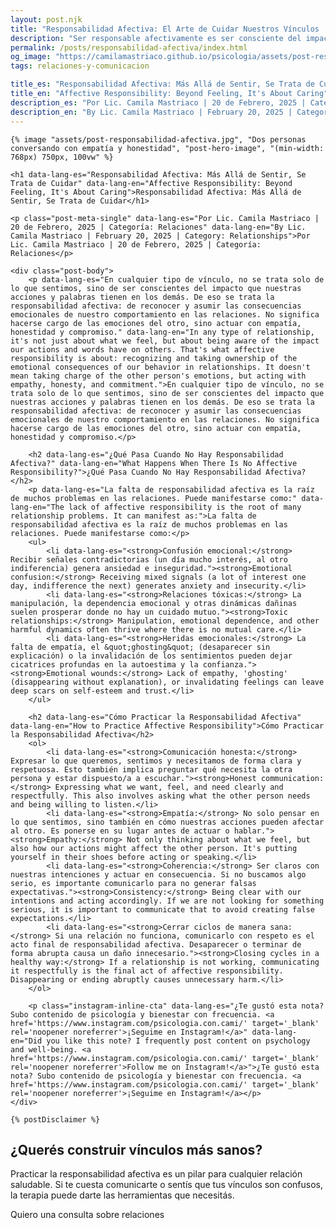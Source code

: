 ```yaml
---
layout: post.njk
title: "Responsabilidad Afectiva: El Arte de Cuidar Nuestros Vínculos | Blog Camila Mastriaco"
description: "Ser responsable afectivamente es ser consciente del impacto de nuestras acciones en los demás. Aprendé qué es y cómo practicarla para construir relaciones más sanas."
permalink: /posts/responsabilidad-afectiva/index.html
og_image: "https://camilamastriaco.github.io/psicologia/assets/post-responsabilidad-afectiva.jpg"
tags: relaciones-y-comunicacion

title_es: "Responsabilidad Afectiva: Más Allá de Sentir, Se Trata de Cuidar"
title_en: "Affective Responsibility: Beyond Feeling, It's About Caring"
description_es: "Por Lic. Camila Mastriaco | 20 de Febrero, 2025 | Categoría: Relaciones"
description_en: "By Lic. Camila Mastriaco | February 20, 2025 | Category: Relationships"
---
```




    {% image "assets/post-responsabilidad-afectiva.jpg", "Dos personas conversando con empatía y honestidad", "post-hero-image", "(min-width: 768px) 750px, 100vw" %}
    
    <h1 data-lang-es="Responsabilidad Afectiva: Más Allá de Sentir, Se Trata de Cuidar" data-lang-en="Affective Responsibility: Beyond Feeling, It's About Caring">Responsabilidad Afectiva: Más Allá de Sentir, Se Trata de Cuidar</h1>
<div id="share-buttons-container"></div>

    <p class="post-meta-single" data-lang-es="Por Lic. Camila Mastriaco | 20 de Febrero, 2025 | Categoría: Relaciones" data-lang-en="By Lic. Camila Mastriaco | February 20, 2025 | Category: Relationships">Por Lic. Camila Mastriaco | 20 de Febrero, 2025 | Categoría: Relaciones</p>
    
    <div class="post-body">
        <p data-lang-es="En cualquier tipo de vínculo, no se trata solo de lo que sentimos, sino de ser conscientes del impacto que nuestras acciones y palabras tienen en los demás. De eso se trata la responsabilidad afectiva: de reconocer y asumir las consecuencias emocionales de nuestro comportamiento en las relaciones. No significa hacerse cargo de las emociones del otro, sino actuar con empatía, honestidad y compromiso." data-lang-en="In any type of relationship, it's not just about what we feel, but about being aware of the impact our actions and words have on others. That's what affective responsibility is about: recognizing and taking ownership of the emotional consequences of our behavior in relationships. It doesn't mean taking charge of the other person's emotions, but acting with empathy, honesty, and commitment.">En cualquier tipo de vínculo, no se trata solo de lo que sentimos, sino de ser conscientes del impacto que nuestras acciones y palabras tienen en los demás. De eso se trata la responsabilidad afectiva: de reconocer y asumir las consecuencias emocionales de nuestro comportamiento en las relaciones. No significa hacerse cargo de las emociones del otro, sino actuar con empatía, honestidad y compromiso.</p>

        <h2 data-lang-es="¿Qué Pasa Cuando No Hay Responsabilidad Afectiva?" data-lang-en="What Happens When There Is No Affective Responsibility?">¿Qué Pasa Cuando No Hay Responsabilidad Afectiva?</h2>
        <p data-lang-es="La falta de responsabilidad afectiva es la raíz de muchos problemas en las relaciones. Puede manifestarse como:" data-lang-en="The lack of affective responsibility is the root of many relationship problems. It can manifest as:">La falta de responsabilidad afectiva es la raíz de muchos problemas en las relaciones. Puede manifestarse como:</p>
        <ul>
            <li data-lang-es="<strong>Confusión emocional:</strong> Recibir señales contradictorias (un día mucho interés, al otro indiferencia) genera ansiedad e inseguridad."><strong>Emotional confusion:</strong> Receiving mixed signals (a lot of interest one day, indifference the next) generates anxiety and insecurity.</li>
            <li data-lang-es="<strong>Relaciones tóxicas:</strong> La manipulación, la dependencia emocional y otras dinámicas dañinas suelen prosperar donde no hay un cuidado mutuo."><strong>Toxic relationships:</strong> Manipulation, emotional dependence, and other harmful dynamics often thrive where there is no mutual care.</li>
            <li data-lang-es="<strong>Heridas emocionales:</strong> La falta de empatía, el &quot;ghosting&quot; (desaparecer sin explicación) o la invalidación de los sentimientos pueden dejar cicatrices profundas en la autoestima y la confianza."><strong>Emotional wounds:</strong> Lack of empathy, 'ghosting' (disappearing without explanation), or invalidating feelings can leave deep scars on self-esteem and trust.</li>
        </ul>

        <h2 data-lang-es="Cómo Practicar la Responsabilidad Afectiva" data-lang-en="How to Practice Affective Responsibility">Cómo Practicar la Responsabilidad Afectiva</h2>
        <ol>
            <li data-lang-es="<strong>Comunicación honesta:</strong> Expresar lo que queremos, sentimos y necesitamos de forma clara y respetuosa. Esto también implica preguntar qué necesita la otra persona y estar dispuesto/a a escuchar."><strong>Honest communication:</strong> Expressing what we want, feel, and need clearly and respectfully. This also involves asking what the other person needs and being willing to listen.</li>
            <li data-lang-es="<strong>Empatía:</strong> No solo pensar en lo que sentimos, sino también en cómo nuestras acciones pueden afectar al otro. Es ponerse en su lugar antes de actuar o hablar."><strong>Empathy:</strong> Not only thinking about what we feel, but also how our actions might affect the other person. It's putting yourself in their shoes before acting or speaking.</li>
            <li data-lang-es="<strong>Coherencia:</strong> Ser claros con nuestras intenciones y actuar en consecuencia. Si no buscamos algo serio, es importante comunicarlo para no generar falsas expectativas."><strong>Consistency:</strong> Being clear with our intentions and acting accordingly. If we are not looking for something serious, it is important to communicate that to avoid creating false expectations.</li>
            <li data-lang-es="<strong>Cerrar ciclos de manera sana:</strong> Si una relación no funciona, comunicarlo con respeto es el acto final de responsabilidad afectiva. Desaparecer o terminar de forma abrupta causa un daño innecesario."><strong>Closing cycles in a healthy way:</strong> If a relationship is not working, communicating it respectfully is the final act of affective responsibility. Disappearing or ending abruptly causes unnecessary harm.</li>
        </ol>
        
        <p class="instagram-inline-cta" data-lang-es="¿Te gustó esta nota? Subo contenido de psicología y bienestar con frecuencia. <a href='https://www.instagram.com/psicologia.con.cami/' target='_blank' rel='noopener noreferrer'>¡Seguime en Instagram!</a>" data-lang-en="Did you like this note? I frequently post content on psychology and well-being. <a href='https://www.instagram.com/psicologia.con.cami/' target='_blank' rel='noopener noreferrer'>Follow me on Instagram!</a>">¿Te gustó esta nota? Subo contenido de psicología y bienestar con frecuencia. <a href='https://www.instagram.com/psicologia.con.cami/' target='_blank' rel='noopener noreferrer'>¡Seguime en Instagram!</a></p>
    </div>
    
    {% postDisclaimer %}

<section id="cta-post" class="no-padding-bottom" class="animate-on-scroll">
        <h2 data-lang-es="¿Querés construir vínculos más sanos?" data-lang-en="Want to build healthier relationships?">¿Querés construir vínculos más sanos?</h2>
        <p data-lang-es="Practicar la responsabilidad afectiva es un pilar para cualquier relación saludable. Si te cuesta comunicarte o sentís que tus vínculos son confusos, la terapia puede darte las herramientas que necesitás." data-lang-en="Practicing affective responsibility is a pillar for any healthy relationship. If you struggle to communicate or feel that your relationships are confusing, therapy can give you the tools you need.">Practicar la responsabilidad afectiva es un pilar para cualquier relación saludable. Si te cuesta comunicarte o sentís que tus vínculos son confusos, la terapia puede darte las herramientas que necesitás.</p>
        <a 
            class="btn whatsapp-trigger" 
            data-location="post_responsabilidad_cta" 
            target="_blank" 
            rel="noopener noreferrer" 
            data-lang-es="Quiero una consulta sobre relaciones" 
            data-lang-en="I want a consultation about relationships" 
            data-whatsapp-es="Hola Camila, leí tu nota sobre responsabilidad afectiva y quisiera consultarte sobre las sesiones." 
            data-whatsapp-en="Hi Camila, I read your note about affective responsibility and would like to ask about the sessions." 
        >Quiero una consulta sobre relaciones</a>
    </section>
